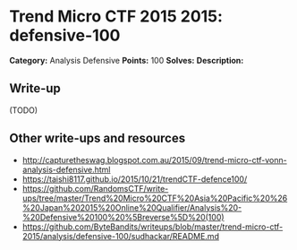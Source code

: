 # Trend Micro CTF 2015 2015: defensive-100

**Category:** Analysis Defensive
**Points:** 100
**Solves:**
**Description:**



## Write-up

(TODO)

## Other write-ups and resources

* <http://capturetheswag.blogspot.com.au/2015/09/trend-micro-ctf-vonn-analysis-defensive.html>
* <https://taishi8117.github.io/2015/10/21/trendCTF-defence100/>
* <https://github.com/RandomsCTF/write-ups/tree/master/Trend%20Micro%20CTF%20Asia%20Pacific%20%26%20Japan%202015%20Online%20Qualifier/Analysis%20-%20Defensive%20100%20%5Breverse%5D%20(100)>
* <https://github.com/ByteBandits/writeups/blob/master/trend-micro-ctf-2015/analysis/defensive-100/sudhackar/README.md>
